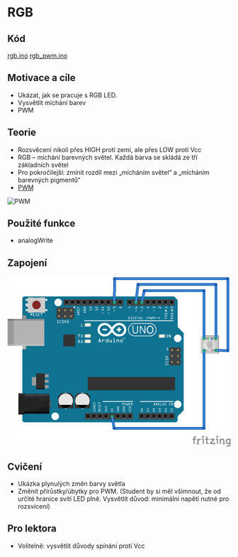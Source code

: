 #	RGB

## Kód
[rgb.ino](../../../../examples/rgb/rgb.ino)
[rgb_pwm.ino](../../../../examples/rgb_pwm/rgb_pwm.ino)

## Motivace a cíle

  - Ukázat, jak se pracuje s RGB LED.
  - Vysvětlit míchání barev
  - PWM


## Teorie
  - Rozsvěcení nikoli přes HIGH proti zemi, ale přes LOW proti Vcc
  - RGB – míchání barevných světel. Každá barva se skládá ze tří základních světel
  - Pro pokročilejší: zmínit rozdíl mezi „mícháním světel“ a „mícháním barevných pigmentů“
  - [PWM](https://cs.wikipedia.org/wiki/Pulzn%C4%9B_%C5%A1%C3%AD%C5%99kov%C3%A1_modulace)

![PWM](https://www.arduino.cc/en/uploads/Tutorial/pwm.gif)

##	Použité funkce
  - analogWrite
  
## Zapojení

![RGB](../../../docs/RGB_bb.png)
 
## Cvičení
  - Ukázka plynulých změn barvy světla
  - Změnit přírůstky/úbytky pro PWM. (Student by si měl všimnout, že od určité hranice svítí LED plně. Vysvětlit důvod: minimální napětí nutné pro rozsvícení)


## Pro lektora
  - Volitelně: vysvětlit důvody spínání proti Vcc
